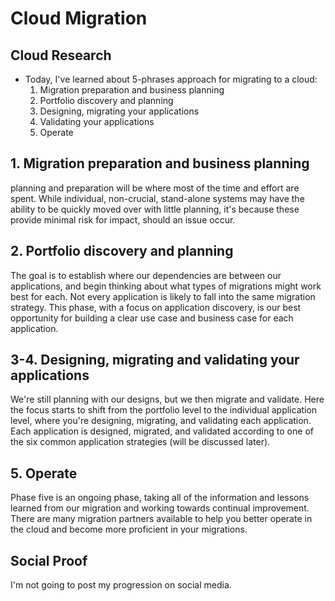 # Cloud Migration

## Cloud Research
- Today, I've learned about 5-phrases approach for migrating to a cloud:
  1. Migration preparation and business planning
  2. Portfolio discovery and planning
  3. Designing, migrating your applications
  4. Validating your applications
  5. Operate

## __1.  Migration preparation and business planning__
planning and preparation will be where most of the time and effort are spent. While individual, non-crucial, stand-alone systems may have the ability to be quickly moved over with little planning, it's because these provide minimal risk for impact, should an issue occur.

## __2. Portfolio discovery and planning__
The goal is to establish where our dependencies are between our applications, and begin thinking about what types of migrations might work best for each. Not every application is likely to fall into the same migration strategy. This phase, with a focus on application discovery, is our best opportunity for building a clear use case and business case for each application.

## __3-4. Designing, migrating and validating your applications__
We're still planning with our designs, but we then migrate and validate. Here the focus starts to shift from the portfolio level to the individual application level, where you're designing, migrating, and validating each application. Each application is designed, migrated, and validated according to one of the six common application strategies (will be discussed later).

## __5. Operate__
Phase five is an ongoing phase, taking all of the information and lessons learned from our migration and working towards continual improvement. There are many migration partners available to help you better operate in the cloud and become more proficient in your migrations.

## Social Proof
I'm not going to post my progression on social media.
